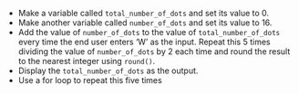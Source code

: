 -   Make a variable called `total_number_of_dots` and set its value to 0.
-   Make another variable called `number_of_dots` and set its value to 16.
-   Add the value of `number_of_dots` to the value of `total_number_of_dots`
    every time the end user enters ‘W’ as the input.
    Repeat this 5 times dividing the value of `number_of_dots` by 2 each time and
    round the result to the nearest integer using `round()`.
-   Display the `total_number_of_dots` as the output.
-   Use a for loop to repeat this five times
